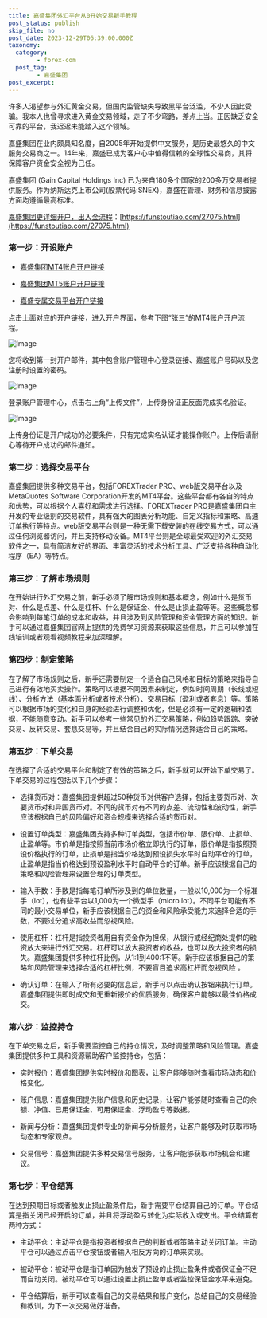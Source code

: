 ```yaml
---
title: 嘉盛集团外汇平台从0开始交易新手教程
post_status: publish
skip_file: no
post_date: 2023-12-29T06:39:00.000Z
taxonomy:
  category:
        - forex-com
  post_tag:
        - 嘉盛集团
post_excerpt: 
---
```

许多人渴望参与外汇黄金交易，但国内监管缺失导致黑平台泛滥，不少人因此受骗。我本人也曾寻求进入黄金交易领域，走了不少弯路，差点上当。正因缺乏安全可靠的平台，我迟迟未能踏入这个领域。

嘉盛集团在业内颇具知名度，自2005年开始提供中文服务，是历史最悠久的中文服务交易商之一。14年来，嘉盛已成为客户心中值得信赖的全球性交易商，其将保障客户资金安全视为己任。

嘉盛集团 (Gain Capital Holdings Inc) 已为来自180多个国家的200多万交易者提供服务。作为纳斯达克上市公司(股票代码:SNEX)，嘉盛在管理、财务和信息披露方面均遵循最高标准。

[嘉盛集团更详细开户，出入金流程](https://funstoutiao.com/27075.html)：[https://funstoutiao.com/27075.html](https://funstoutiao.com/27075.html)

### 第一步：开设账户

* [嘉盛集团MT4账户开户链接](https://s.ssgg.net/jsmt4)

* [嘉盛集团MT5账户开户链接](https://s.ssgg.net/jsmt5)

* [嘉盛专属交易平台开户链接](https://s.ssgg.net/js)

点击上面对应的开户链接，进入开户界面，参考下图“张三”的MT4账户开户流程。

![Image](https://prod-files-secure.s3.us-west-2.amazonaws.com/39ed1227-6d7d-4570-be36-9ccd4a2c4241/7a167aea-686b-400d-af59-4e18eb607a40/640.png?X-Amz-Algorithm=AWS4-HMAC-SHA256&X-Amz-Content-Sha256=UNSIGNED-PAYLOAD&X-Amz-Credential=ASIAZI2LB466TOCTSZ4B%2F20250909%2Fus-west-2%2Fs3%2Faws4_request&X-Amz-Date=20250909T101313Z&X-Amz-Expires=3600&X-Amz-Security-Token=IQoJb3JpZ2luX2VjEGkaCXVzLXdlc3QtMiJHMEUCIE333aMNMGC%2FwYZmaE3ZgZPDgt8LNeF997O5hD7rl0GCAiEArc%2F4hFOeY3aei4nGjB1zWL7xFFGerGCgV53j5JD9XKkqiAQI0v%2F%2F%2F%2F%2F%2F%2F%2F%2F%2FARAAGgw2Mzc0MjMxODM4MDUiDK4dm5saBrpQm5ZwSSrcAzQQ0JA%2FRlHtcUsl%2BwcCFwF1qhDgPZYUdMkVimZjglpTLdvd6sEYUmNkikX73x6lvwbefhOt3D5ppOrUYc2bh7hp5NG%2BY1zCX6kKMxMSjrFzlCP%2FFqqaVIIV043Wc6%2FeO%2FPIe9i4zKGxe8CCA%2FTJqBH4osYGnmVaCYX3f0zVzNjHQAdjIwEtAHkHaSONdYYW2YZK4C4lXK7HxnuZY%2BdR9YjDvDdTmLbYrhW1cKBGy1A%2BHffRxTg3Ze0dOr4jmZlX%2F5xoZBFRrjUVLKD49bmu29kDlbIKSPBANPuXpqC1cbXmPhsoLJbRPOFdh513%2BZTtE7qMHa0to%2B8q3NvUrfkEVIZKS3KaBZ%2BvTvGOlnZCLwxcBLc1r%2Bn2Q3tsvxaDz%2FR%2F8x6Sg83%2BzD0QoqtiNiYZh7U8VXpu0hNTk%2BK5sZMs1hjFBNYTurI706CiH7537BUIbW5%2B2uPdB2ife2askU76xhhZiZOxHi4KydLc0vaFTg8dQDvWCnj5DzvMVigEnMIvF4W4PIofdON8BHEnRl3lIDzfOWGcCMQwLb2FUnjeAKWcHdiDPZEspauCEkjOjayWDSxPeIri99WN1jU4o4xldt5p3sfmpbhn6zvX361Y2AoO1t%2FUA3SsMZtbHgTeMJXY%2F8UGOqUBWtxecz%2FtrUgJ0SrFD%2BE1v%2FQlRo0jLqAH5ZVgrMolS2U8pih8Xb1dH%2FawKPWdRuuFGxicItHOtCm0ErG2gzr8W%2BkcCt32lwOQp5js9A%2FEIE4ESxkHVUIt5Bhd6pGErWTERKHXVdDfW7guQeEaz75ky%2BlwuRfNm9nECgBJa5hwbb9XtKzV9USyY2sLFdz55Wf8WzN8QWUP7t5Rcb8V40k1b%2F7fmiiK&X-Amz-Signature=03cac842d9ada3a151b50898ae085cbb8c6757a316b33e6ed85403ff24c1227f&X-Amz-SignedHeaders=host&x-amz-checksum-mode=ENABLED&x-id=GetObject)

您将收到第一封开户邮件，其中包含账户管理中心登录链接、嘉盛账户号码以及您注册时设置的密码。

![Image](https://prod-files-secure.s3.us-west-2.amazonaws.com/39ed1227-6d7d-4570-be36-9ccd4a2c4241/eaa1c6b3-2877-4284-a0e1-530e222c27fb/image.png?X-Amz-Algorithm=AWS4-HMAC-SHA256&X-Amz-Content-Sha256=UNSIGNED-PAYLOAD&X-Amz-Credential=ASIAZI2LB466TOCTSZ4B%2F20250909%2Fus-west-2%2Fs3%2Faws4_request&X-Amz-Date=20250909T101313Z&X-Amz-Expires=3600&X-Amz-Security-Token=IQoJb3JpZ2luX2VjEGkaCXVzLXdlc3QtMiJHMEUCIE333aMNMGC%2FwYZmaE3ZgZPDgt8LNeF997O5hD7rl0GCAiEArc%2F4hFOeY3aei4nGjB1zWL7xFFGerGCgV53j5JD9XKkqiAQI0v%2F%2F%2F%2F%2F%2F%2F%2F%2F%2FARAAGgw2Mzc0MjMxODM4MDUiDK4dm5saBrpQm5ZwSSrcAzQQ0JA%2FRlHtcUsl%2BwcCFwF1qhDgPZYUdMkVimZjglpTLdvd6sEYUmNkikX73x6lvwbefhOt3D5ppOrUYc2bh7hp5NG%2BY1zCX6kKMxMSjrFzlCP%2FFqqaVIIV043Wc6%2FeO%2FPIe9i4zKGxe8CCA%2FTJqBH4osYGnmVaCYX3f0zVzNjHQAdjIwEtAHkHaSONdYYW2YZK4C4lXK7HxnuZY%2BdR9YjDvDdTmLbYrhW1cKBGy1A%2BHffRxTg3Ze0dOr4jmZlX%2F5xoZBFRrjUVLKD49bmu29kDlbIKSPBANPuXpqC1cbXmPhsoLJbRPOFdh513%2BZTtE7qMHa0to%2B8q3NvUrfkEVIZKS3KaBZ%2BvTvGOlnZCLwxcBLc1r%2Bn2Q3tsvxaDz%2FR%2F8x6Sg83%2BzD0QoqtiNiYZh7U8VXpu0hNTk%2BK5sZMs1hjFBNYTurI706CiH7537BUIbW5%2B2uPdB2ife2askU76xhhZiZOxHi4KydLc0vaFTg8dQDvWCnj5DzvMVigEnMIvF4W4PIofdON8BHEnRl3lIDzfOWGcCMQwLb2FUnjeAKWcHdiDPZEspauCEkjOjayWDSxPeIri99WN1jU4o4xldt5p3sfmpbhn6zvX361Y2AoO1t%2FUA3SsMZtbHgTeMJXY%2F8UGOqUBWtxecz%2FtrUgJ0SrFD%2BE1v%2FQlRo0jLqAH5ZVgrMolS2U8pih8Xb1dH%2FawKPWdRuuFGxicItHOtCm0ErG2gzr8W%2BkcCt32lwOQp5js9A%2FEIE4ESxkHVUIt5Bhd6pGErWTERKHXVdDfW7guQeEaz75ky%2BlwuRfNm9nECgBJa5hwbb9XtKzV9USyY2sLFdz55Wf8WzN8QWUP7t5Rcb8V40k1b%2F7fmiiK&X-Amz-Signature=86ab0930a8b6656e73905cb1789a588f9b6b989b90a42bf5cb5da12347d51f71&X-Amz-SignedHeaders=host&x-amz-checksum-mode=ENABLED&x-id=GetObject)

登录账户管理中心，点击右上角“上传文件”，上传身份证正反面完成实名验证。

![Image](https://prod-files-secure.s3.us-west-2.amazonaws.com/39ed1227-6d7d-4570-be36-9ccd4a2c4241/54090639-09fc-46b4-a135-e0289f707147/image.png?X-Amz-Algorithm=AWS4-HMAC-SHA256&X-Amz-Content-Sha256=UNSIGNED-PAYLOAD&X-Amz-Credential=ASIAZI2LB466TOCTSZ4B%2F20250909%2Fus-west-2%2Fs3%2Faws4_request&X-Amz-Date=20250909T101313Z&X-Amz-Expires=3600&X-Amz-Security-Token=IQoJb3JpZ2luX2VjEGkaCXVzLXdlc3QtMiJHMEUCIE333aMNMGC%2FwYZmaE3ZgZPDgt8LNeF997O5hD7rl0GCAiEArc%2F4hFOeY3aei4nGjB1zWL7xFFGerGCgV53j5JD9XKkqiAQI0v%2F%2F%2F%2F%2F%2F%2F%2F%2F%2FARAAGgw2Mzc0MjMxODM4MDUiDK4dm5saBrpQm5ZwSSrcAzQQ0JA%2FRlHtcUsl%2BwcCFwF1qhDgPZYUdMkVimZjglpTLdvd6sEYUmNkikX73x6lvwbefhOt3D5ppOrUYc2bh7hp5NG%2BY1zCX6kKMxMSjrFzlCP%2FFqqaVIIV043Wc6%2FeO%2FPIe9i4zKGxe8CCA%2FTJqBH4osYGnmVaCYX3f0zVzNjHQAdjIwEtAHkHaSONdYYW2YZK4C4lXK7HxnuZY%2BdR9YjDvDdTmLbYrhW1cKBGy1A%2BHffRxTg3Ze0dOr4jmZlX%2F5xoZBFRrjUVLKD49bmu29kDlbIKSPBANPuXpqC1cbXmPhsoLJbRPOFdh513%2BZTtE7qMHa0to%2B8q3NvUrfkEVIZKS3KaBZ%2BvTvGOlnZCLwxcBLc1r%2Bn2Q3tsvxaDz%2FR%2F8x6Sg83%2BzD0QoqtiNiYZh7U8VXpu0hNTk%2BK5sZMs1hjFBNYTurI706CiH7537BUIbW5%2B2uPdB2ife2askU76xhhZiZOxHi4KydLc0vaFTg8dQDvWCnj5DzvMVigEnMIvF4W4PIofdON8BHEnRl3lIDzfOWGcCMQwLb2FUnjeAKWcHdiDPZEspauCEkjOjayWDSxPeIri99WN1jU4o4xldt5p3sfmpbhn6zvX361Y2AoO1t%2FUA3SsMZtbHgTeMJXY%2F8UGOqUBWtxecz%2FtrUgJ0SrFD%2BE1v%2FQlRo0jLqAH5ZVgrMolS2U8pih8Xb1dH%2FawKPWdRuuFGxicItHOtCm0ErG2gzr8W%2BkcCt32lwOQp5js9A%2FEIE4ESxkHVUIt5Bhd6pGErWTERKHXVdDfW7guQeEaz75ky%2BlwuRfNm9nECgBJa5hwbb9XtKzV9USyY2sLFdz55Wf8WzN8QWUP7t5Rcb8V40k1b%2F7fmiiK&X-Amz-Signature=f12fdb8463461534c74faa92f5d5276b88323580ccedd7375a814f68dc99fa72&X-Amz-SignedHeaders=host&x-amz-checksum-mode=ENABLED&x-id=GetObject)

上传身份证是开户成功的必要条件，只有完成实名认证才能操作账户。上传后请耐心等待开户成功的邮件通知。

### 第二步：选择交易平台

嘉盛集团提供多种交易平台，包括FOREXTrader PRO、web版交易平台以及MetaQuotes Software Corporation开发的MT4平台。这些平台都有各自的特点和优势，可以根据个人喜好和需求进行选择。FOREXTrader PRO是嘉盛集团自主开发的专业级别的交易软件，具有强大的图表分析功能、自定义指标和策略、高速订单执行等特点。web版交易平台则是一种无需下载安装的在线交易方式，可以通过任何浏览器访问，并且支持移动设备。MT4平台则是全球最受欢迎的外汇交易软件之一，具有简洁友好的界面、丰富灵活的技术分析工具、广泛支持各种自动化程序（EA）等特点。

### 第三步：了解市场规则

在开始进行外汇交易之前，新手必须了解市场规则和基本概念，例如什么是货币对、什么是点差、什么是杠杆、什么是保证金、什么是止损止盈等等。这些概念都会影响到每笔订单的成本和收益，并且涉及到风险管理和资金管理方面的知识。新手可以通过嘉盛集团官网上提供的免费学习资源来获取这些信息，并且可以参加在线培训或者观看视频教程来加深理解。

### 第四步：制定策略

在了解了市场规则之后，新手还需要制定一个适合自己风格和目标的策略来指导自己进行有效地买卖操作。策略可以根据不同因素来制定，例如时间周期（长线或短线）、分析方法（基本面分析或者技术分析）、交易目标（盈利或者套息）等。策略可以根据市场的变化和自身的经验进行调整和优化，但是必须有一定的逻辑和依据，不能随意变动。新手可以参考一些常见的外汇交易策略，例如趋势跟踪、突破交易、反转交易、套息交易等，并且结合自己的实际情况选择适合自己的策略。

### 第五步：下单交易

在选择了合适的交易平台和制定了有效的策略之后，新手就可以开始下单交易了。下单交易的过程包括以下几个步骤：

* 选择货币对：嘉盛集团提供超过50种货币对供客户选择，包括主要货币对、次要货币对和异国货币对。不同的货币对有不同的点差、流动性和波动性，新手应该根据自己的风险偏好和资金规模来选择合适的货币对。

* 设置订单类型：嘉盛集团支持多种订单类型，包括市价单、限价单、止损单、止盈单等。市价单是指按照当前市场价格立即执行的订单，限价单是指按照预设价格执行的订单，止损单是指当价格达到预设损失水平时自动平仓的订单，止盈单是指当价格达到预设盈利水平时自动平仓的订单。新手应该根据自己的策略和风险管理来设置合理的订单类型。

* 输入手数：手数是指每笔订单所涉及到的单位数量，一般以10,000为一个标准手（lot），也有些平台以1,000为一个微型手（micro lot）。不同平台可能有不同的最小交易单位，新手应该根据自己的资金和风险承受能力来选择合适的手数，不要过分追求高收益而忽视风险。

* 使用杠杆：杠杆是指投资者用自有资金作为担保，从银行或经纪商处提供的融资放大来进行外汇交易。杠杆可以放大投资者的收益，也可以放大投资者的损失。嘉盛集团提供多种杠杆比例，从1:1到400:1不等。新手应该根据自己的策略和风险管理来选择合适的杠杆比例，不要盲目追求高杠杆而忽视风险 。

* 确认订单：在输入了所有必要的信息后，新手可以点击确认按钮来执行订单。嘉盛集团提供即时成交和无重新报价的优质服务，确保客户能够以最佳价格成交。

### 第六步：监控持仓

在下单交易之后，新手需要监控自己的持仓情况，及时调整策略和风险管理。嘉盛集团提供多种工具和资源帮助客户监控持仓，包括：

* 实时报价：嘉盛集团提供实时报价和图表，让客户能够随时查看市场动态和价格变化。

* 账户信息：嘉盛集团提供账户信息和历史记录，让客户能够随时查看自己的余额、净值、已用保证金、可用保证金、浮动盈亏等数据。

* 新闻与分析：嘉盛集团提供专业的新闻与分析服务，让客户能够及时获取市场动态和专家观点。

* 交易信号：嘉盛集团提供多种交易信号服务，让客户能够获取市场机会和建议。

### 第七步：平仓结算

在达到预期目标或者触发止损止盈条件后，新手需要平仓结算自己的订单。平仓结算是指关闭已经开启的订单，并且将浮动盈亏转化为实际收入或支出。平仓结算有两种方式：

* 主动平仓：主动平仓是指投资者根据自己的判断或者策略主动关闭订单。主动平仓可以通过点击平仓按钮或者输入相反方向的订单来实现。

* 被动平仓：被动平仓是指订单因为触发了预设的止损止盈条件或者保证金不足而自动关闭。被动平仓可以通过设置止损止盈单或者监控保证金水平来避免。

* 平仓结算后，新手可以查看自己的交易结果和账户变化，总结自己的交易经验和教训，为下一次交易做好准备。